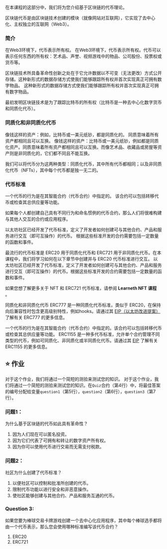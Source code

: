 在本课程的这部分中，我们将为您介绍基于区块链的代币理论。

区块链代币是由区块链技术创建的模块（就像网站对互联网），它实现了去中心化、主权独立的互联网（Web3）。

### 简介

在Web3环境下，代币表示所有权。 在Web3环境下，代币表示所有权。代币可以表示任何东西的所有权：艺术品、声誉、视频游戏中的物品、公司股份、投票权或货币等。

区块链技术所具备革命性创新之处在于它允许数据以不可变（无法更改）方式公开存储。这种新形式的数据存储方式使我们能够跟踪所有权并首次实现真正可拥有数字物品。
这种新形式的数据存储方式使我们能够跟踪所有权并首次实现真正可拥有数字物品。

最初发明区块链技术是为了跟踪比特币的所有权（比特币是一种去中心化数字货币和同质化代币）。

### 同质化和非同质化代币

像钱这样的资产：例如，比特币或一美元纸钞，都是同质化的。 同质意味着所有资产都相同且可以互换。 像钱这样的资产：比特币或一美元纸钞，例如都是同质化资产。同质意味着所有资产都相同且可以互换。而像艺术品、收藏品或房屋等资产则是非同质化的，它们都不同且不能互换。

我们可以将代币分为这两种类型：同质化代币，其中所有代币都相同；以及非同质化代币（NFTs），其中每个代币都是独一无二的。

### 代币标准

一个代币的行为是在其智能合约（代币合约）中指定的。 该合约可以包括转移代币或检查其总供应量等功能。

如果每个人都创建自己具有不同行为和命名惯例的代币合约，那么人们将很难构建与其他人交互的合约或应用程序。

以太坊社区已经开发了代币标准，定义了开发者如何创建可与其他合约、产品和服务进行交互（即可互操作）的代币。 根据这些标准开发的合约需要包括一定数量的函数和事件。

最流行的代币标准是 ERC20 用于同质化代币和 ERC721 用于非同质化代币。在本课程中，我们将学习如何在以下章节中创建并与 ERC20 代币标准进行交互。 以太坊社区已经开发了代币标准，定义了开发者如何创建可与其他合约、产品和服务进行交互（即可互操作）的代币。根据这些标准开发的合约需要包括一定数量的函数和事件。

如果您想了解更多关于 NFT 和 ERC721 代币标准，请参阅 **Learneth NFT 课程** 。

同质化和非同质化代币 ERC777 是一种同质化代币标准，类似于 ERC20，在保持向后兼容性时包含更高级别特性，例如hooks。请通过其 <a href="https://eips.ethereum.org/EIPS/eip-777" target="_blank">EIP（以太坊改进提案）</a>了解有关 ERC777 的更多信息。

一个代币的行为是在其智能合约（代币合约）中指定的。该合约可以包括转移代币或检查其总供应量等功能。
ERC1155 是一种多代币标准，允许单个合约管理不同类型的代币，例如可同质化、非同质化或半同质化代币。请通过其 <a href="https://eips.ethereum.org/EIPS/eip-1155" target="_blank">EIP</a> 了解有关 ERC1155 的更多信息。

## ⭐️ 作业

对于这个作业，我们将通过一个简短的测验来测试您的知识。
对于这个作业，我们将通过一个简短的测验来测试您的知识。在`Quiz`合约（第4行）中，将最佳答案的编号分配给变量`question1`（第5行），`question2`（第6行），`question3`（第7行）。

### 问题1：

为什么基于区块链的代币如此具有革命性？

1. 因为人们现在可以匿名投资。
2. 因为它们代表了可拥有和转让的数字资产所有权。
3. 因为你可以使用代币进行交易而无需支付税款。

### 问题2：

社区为什么创建了代币标准？

1. 以便社区可以控制和批准所创建的代币。
2. 限制代币功能以进行安全和非恶意操作。
3. 使社区能够创建与其他合约、产品和服务互通的代币。

### Question 3:

如果您要为棒球交易卡牌游戏创建一个去中心化应用程序，其中每个棒球选手都将由一个代币表示，那么您会使用哪种标准编写该代币合约？

1. ERC20
2. ERC721

